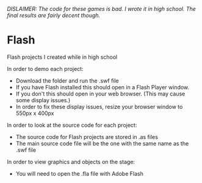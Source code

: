 *DISLAIMER: The code for these games is bad.  I wrote it in high school.  The final results are fairly decent though.*

Flash
=====

Flash projects I created while in high school


In order to demo each project:
- Download the folder and run the .swf file
- If you have Flash installed this should open in a Flash Player window.
- If you don't this should open in your web browser. (This may cause some display issues.)
- In order to fix these display issues, resize your browser window to 550px x 400px

In order to look at the source code for each project:
- The source code for Flash projects are stored in .as files
- The main source code file will be the one with the same name as the .swf file

In order to view graphics and objects on the stage:
- You will need to open the .fla file with Adobe Flash

